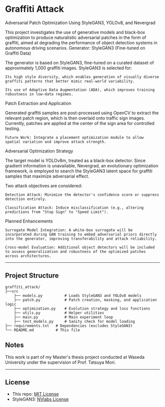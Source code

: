 # Graffiti Attack

Adversarial Patch Optimization Using StyleGAN3, YOLOv8, and Nevergrad

This project investigates the use of generative models and black-box optimization to produce naturalistic adversarial patches in the form of graffiti, aimed at degrading the performance of object detection systems in autonomous driving scenarios.
Generator: StyleGAN3 (Fine-tuned on Graffiti Data)

The generator is based on StyleGAN3, fine-tuned on a curated dataset of approximately 1,000 graffiti images. StyleGAN3 is selected for:

    Its high style diversity, which enables generation of visually diverse graffiti patterns that better mimic real-world variability.

    Its use of Adaptive Data Augmentation (ADA), which improves training robustness in low-data regimes.

Patch Extraction and Application

Generated graffiti samples are post-processed using OpenCV to extract the relevant patch region, which is then overlaid onto traffic sign images. Currently, patches are applied at the center of the sign area for controlled testing.

    Future Work: Integrate a placement optimization module to allow spatial variation and improve attack strength.

Adversarial Optimization Strategy

The target model is YOLOv8m, treated as a black-box detector. Since gradient information is unavailable, Nevergrad, an evolutionary optimization framework, is employed to search the StyleGAN3 latent space for graffiti samples that maximize adversarial effect.

Two attack objectives are considered:

    Detection Attack: Minimize the detector's confidence score or suppress detection entirely.

    Classification Attack: Induce misclassification (e.g., altering predictions from "Stop Sign" to "Speed Limit").

Planned Enhancements

    Surrogate Model Integration: A white-box surrogate will be incorporated during GAN training to embed adversarial priors directly into the generator, improving transferability and attack reliability.

    Cross-model Evaluation: Additional object detectors will be included to assess generalization and robustness of the optimized patches across architectures.
---

## Project Structure

```
graffiti_attack/
├──src
    ├── models.py          # Loads StyleGAN3 and YOLOv8 models
    ├── patch.py           # Patch creation, masking, and application logic
    ├── optimization.py    # Evolution strategy and loss functions
    ├── utils.py           # Helper utilities
    ├── main.py            # Main experiment loop
    ├── test_models.py     # Sanity check for model loading
├── requirements.txt   # Dependencies (excludes StyleGAN3)
└── README.md          # This file
```

## Notes

This work is part of my Master's thesis project conducted at Waseda University under the supervision of Prof. Tatsuya Mori.

---

## License

- This repo: [MIT License](LICENSE)
- StyleGAN3: [NVlabs License](https://github.com/NVlabs/stylegan3/blob/main/LICENSE.txt)

